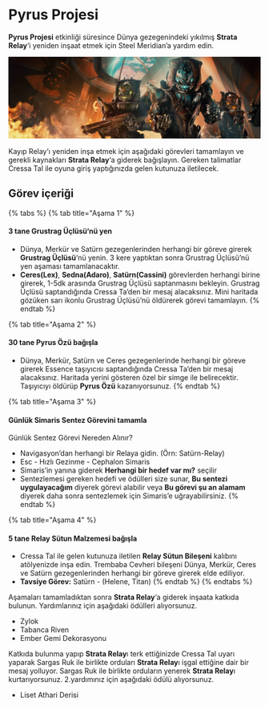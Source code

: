 # Pyrus Projesi

**Pyrus Projesi** etkinliği süresince Dünya gezegenindeki yıkılmış **Strata Relay**‘i yeniden inşaat etmek için Steel Meridian’a yardım edin.

![](../../.gitbook/assets/assets_-lgoamcq2h0squvaydqb_-lhzivu81kmgiulz81jg_-lhzji3vtumkajq-xm82_64179d467e89f2525b45bb65b23618.webp)

Kayıp Relay’ı yeniden inşa etmek için aşağıdaki görevleri tamamlayın ve gerekli kaynakları **Strata Relay**‘a giderek bağışlayın. Gereken talimatlar Cressa Tal ile oyuna giriş yaptığınızda gelen kutunuza iletilecek.

## Görev içeriği 

{% tabs %}
{% tab title="Aşama 1" %}
#### 3 tane Grustrag Üçlüsü‘nü yen

* Dünya, Merkür ve Satürn gezegenlerinden herhangi bir göreve girerek **Grustrag Üçlüsü**‘nü yenin. 3 kere yaptıktan sonra Grustrag Üçlüsü’nü yen aşaması tamamlanacaktır.
* **Ceres\(Lex\)**, **Sedna\(Adaro\)**, **Satürn\(Cassini\)** görevlerden herhangi birine girerek, 1-5dk arasında Grustrag Üçlüsü saptanmasını bekleyin. Grustrag Üçlüsü saptandığında Cressa Ta’den bir mesaj alacaksınız. Mini haritada gözüken sarı ikonlu Grustrag Üçlüsü’nü öldürerek görevi tamamlayın.
{% endtab %}

{% tab title="Aşama 2" %}
#### 30 tane **Pyrus Özü** bağışla

* Dünya, Merkür, Satürn ve Ceres gezegenlerinde herhangi bir göreve girerek Essence taşıyıcısı saptandığında Cressa Ta’den bir mesaj alacaksınız. Haritada yerini gösteren özel bir simge ile belirecektir. Taşıyıcıyı öldürüp **Pyrus Özü** kazanıyorsunuz.
{% endtab %}

{% tab title="Aşama 3" %}
#### Günlük Simaris Sentez Görevini tamamla

Günlük Sentez Görevi Nereden Alınır?

* Navigasyon’dan herhangi bir Relaya gidin. \(Örn: Satürn-Relay\)
* Esc - Hızlı Gezinme - Cephalon Simaris
* Simaris’in yanına giderek **Herhangi bir hedef var mı?** seçilir
* Sentezlemesi gereken hedefi ve ödülleri size sunar, **Bu sentezi uygulayacağım** diyerek görevi alabilir veya **Bu görevi şu an alamam** diyerek daha sonra sentezlemek için Simaris’e uğrayabilirsiniz.
{% endtab %}

{% tab title="Aşama 4" %}
#### 5 tane Relay Sütun Malzemesi bağışla

* Cressa Tal ile gelen kutunuza iletilen **Relay Sütun Bileşeni** kalıbını atölyenizde inşa edin. Trembaba Cevheri bileşeni Dünya, Merkür, Ceres ve Satürn gezegenlerinden herhangi bir göreve girerek elde ediliyor.
* **Tavsiye Görev:** Satürn - \(Helene, Titan\)
{% endtab %}
{% endtabs %}

Aşamaları tamamladıktan sonra **Strata Relay**‘a giderek inşaata katkıda bulunun. Yardımlarınız için aşağıdaki ödülleri alıyorsunuz.

* Zylok
* Tabanca Riven
* Ember Gemi Dekorasyonu

Katkıda bulunma yapıp **Strata Relay**ı terk ettiğinizde Cressa Tal uyarı yaparak Sargas Ruk ile birlikte orduları **Strata Relay**ı işgal ettiğine dair bir mesaj yolluyor. Sargas Ruk ile birlikte orduların yenerek **Strata Relay**ı kurtarıyorsunuz. 2.yardımınız için aşağıdaki ödülü alıyorsunuz.

* Liset Athari Derisi

